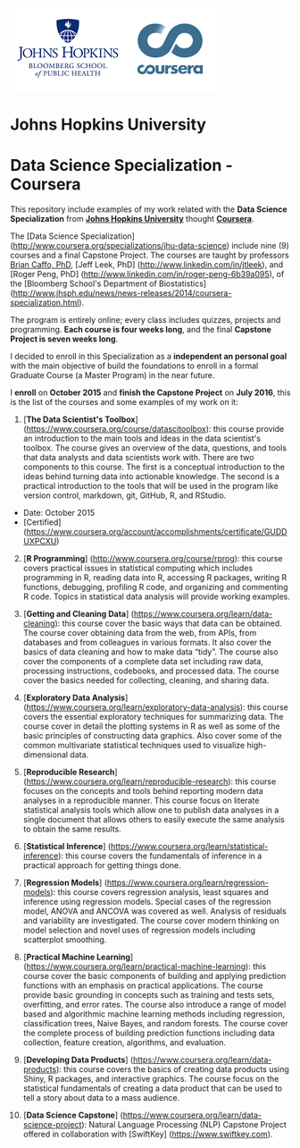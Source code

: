 

![](bsph_coursera.png)
    

# Johns Hopkins University #
# Data Science Specialization - Coursera #

This repository include examples of my work related with the **Data Science Specialization** from [**Johns Hopkins University**](http://www.jhu.edu) thought [**Coursera**](http://www.coursera.org). 

The [Data Science Specialization] (http://www.coursera.org/specializations/jhu-data-science) include nine (9) courses and a final Capstone Project. The courses are taught by professors [Brian Caffo, PhD](http://www.linkedin.com/in/roger-peng-6b39a095), [Jeff Leek, PhD] (http://www.linkedin.com/in/jtleek), and [Roger Peng, PhD] (http://www.linkedin.com/in/roger-peng-6b39a095), of the [Bloomberg School's Department of Biostatistics] (http://www.jhsph.edu/news/news-releases/2014/coursera-specialization.html). 

The program is entirely online; every class includes quizzes, projects and programming. **Each course is four weeks long**, and the final **Capstone Project is seven weeks long**.

I decided to enroll in this Specialization as a **independent an personal goal** with the main objective of build the foundations to enroll in a formal Graduate Course (a Master Program) in the near future.

I **enroll** on **October 2015** and **finish the Capstone Project** on **July 2016**, this is the list of the courses and some examples of my work on it:

1. [**The Data Scientist's Toolbox**] (https://www.coursera.org/course/datascitoolbox): this course provide an introduction to the main tools and ideas in the data scientist's toolbox. The course gives an overview of the data, questions, and tools that data analysts and data scientists work with. There are two components to this course. The first is a conceptual introduction to the ideas behind turning data into actionable knowledge. The second is a practical introduction to the tools that will be used in the program like version control, markdown, git, GitHub, R, and RStudio.


  * Date: October 2015
  * [Certified] (https://www.coursera.org/account/accomplishments/certificate/GUDDUXPCXU)

2. [**R Programming**] (http://www.coursera.org/course/rprog): this course covers practical issues in statistical computing which includes programming in R, reading data into R, accessing R packages, writing R functions, debugging, profiling R code, and organizing and commenting R code. Topics in statistical data analysis will provide working examples.

3. [**Getting and Cleaning Data**] (https://www.coursera.org/learn/data-cleaning): this course cover the basic ways that data can be obtained. The course cover obtaining data from the web, from APIs, from databases and from colleagues in various formats. It also cover the basics of data cleaning and how to make data “tidy”. The course also cover the components of a complete data set including raw data, processing instructions, codebooks, and processed data. The course cover the basics needed for collecting, cleaning, and sharing data.
 
4. [**Exploratory Data Analysis**] (https://www.coursera.org/learn/exploratory-data-analysis): this course covers the essential exploratory techniques for summarizing data. The course cover in detail the plotting systems in R as well as some of the basic principles of constructing data graphics. Also cover some of the common multivariate statistical techniques used to visualize high-dimensional data.
 
5. [**Reproducible Research**] (https://www.coursera.org/learn/reproducible-research): this course focuses on the concepts and tools behind reporting modern data analyses in a reproducible manner. This course focus on literate statistical analysis tools which allow one to publish data analyses in a single document that allows others to easily execute the same analysis to obtain the same results.
 
6. [**Statistical Inference**] (https://www.coursera.org/learn/statistical-inference): this course covers the fundamentals of inference in a practical approach for getting things done. 
 
7. [**Regression Models**] (https://www.coursera.org/learn/regression-models): this course covers regression analysis, least squares and inference using regression models. Special cases of the regression model, ANOVA and ANCOVA was covered as well. Analysis of residuals and variability are investigated. The course cover modern thinking on model selection and novel uses of regression models including scatterplot smoothing.
 
8. [**Practical Machine Learning**] (https://www.coursera.org/learn/practical-machine-learning): this course cover the basic components of building and applying prediction functions with an emphasis on practical applications. The course provide basic grounding in concepts such as training and tests sets, overfitting, and error rates. The course also introduce a range of model based and algorithmic machine learning methods including regression, classification trees, Naive Bayes, and random forests. The course cover the complete process of building prediction functions including data collection, feature creation, algorithms, and evaluation.

9. [**Developing Data Products**] (https://www.coursera.org/learn/data-products): this course covers the basics of creating data products using Shiny, R packages, and interactive graphics. The course focus on the statistical fundamentals of creating a data product that can be used to tell a story about data to a mass audience.

10. [**Data Science Capstone**] (https://www.coursera.org/learn/data-science-project): Natural Language Processing (NLP) Capstone Project offered in collaboration with [SwiftKey] (https://www.swiftkey.com).


